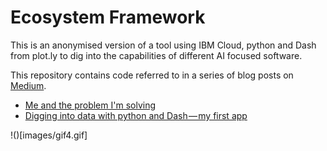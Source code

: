 # Ecosystem Framework

This is an anonymised version of a tool using IBM Cloud, python and Dash from plot.ly to dig into the capabilities of different AI focused software.

This repository contains code referred to in a series of blog posts on [Medium](https://medium.com/@mandieq).

* [Me and the problem I'm solving](https://medium.com/@mandieq/me-and-the-problem-im-solving-13d3993b016b)
* [Digging into data with python and Dash — my first app](https://medium.com/@mandieq/digging-into-data-with-python-and-dash-my-first-app-b07bf4988200)

!()[images/gif4.gif]
